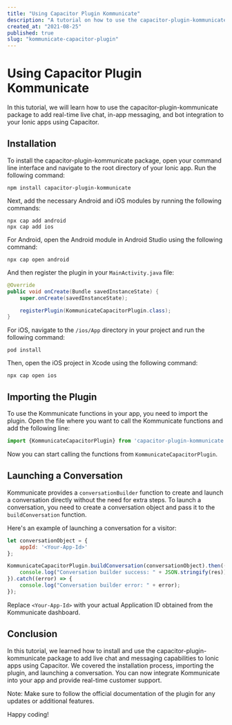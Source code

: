```yaml
---
title: "Using Capacitor Plugin Kommunicate"
description: "A tutorial on how to use the capacitor-plugin-kommunicate package."
created_at: "2021-08-25"
published: true
slug: "kommunicate-capacitor-plugin"
---
```


# Using Capacitor Plugin Kommunicate

In this tutorial, we will learn how to use the capacitor-plugin-kommunicate package to add real-time live chat, in-app messaging, and bot integration to your Ionic apps using Capacitor.

## Installation

To install the capacitor-plugin-kommunicate package, open your command line interface and navigate to the root directory of your Ionic app. Run the following command:

```
npm install capacitor-plugin-kommunicate
```

Next, add the necessary Android and iOS modules by running the following commands:

```
npx cap add android
npx cap add ios
```

For Android, open the Android module in Android Studio using the following command:

```
npx cap open android
```

And then register the plugin in your `MainActivity.java` file:

```java
@Override
public void onCreate(Bundle savedInstanceState) {
    super.onCreate(savedInstanceState);

    registerPlugin(KommunicateCapacitorPlugin.class);
}
```

For iOS, navigate to the `/ios/App` directory in your project and run the following command:

```
pod install
```

Then, open the iOS project in Xcode using the following command:

```
npx cap open ios
```

## Importing the Plugin

To use the Kommunicate functions in your app, you need to import the plugin. Open the file where you want to call the Kommunicate functions and add the following line:

```js
import {KommunicateCapacitorPlugin} from 'capacitor-plugin-kommunicate';
```

Now you can start calling the functions from `KommunicateCapacitorPlugin`.

## Launching a Conversation

Kommunicate provides a `conversationBuilder` function to create and launch a conversation directly without the need for extra steps. To launch a conversation, you need to create a conversation object and pass it to the `buildConversation` function.

Here's an example of launching a conversation for a visitor:

```js
let conversationObject = {
    appId: '<Your-App-Id>'
};

KommunicateCapacitorPlugin.buildConversation(conversationObject).then((res) => {
    console.log("Conversation builder success: " + JSON.stringify(res));
}).catch((error) => {
    console.log("Conversation builder error: " + error);
});
```

Replace `<Your-App-Id>` with your actual Application ID obtained from the Kommunicate dashboard.

## Conclusion

In this tutorial, we learned how to install and use the capacitor-plugin-kommunicate package to add live chat and messaging capabilities to Ionic apps using Capacitor. We covered the installation process, importing the plugin, and launching a conversation. You can now integrate Kommunicate into your app and provide real-time customer support.

Note: Make sure to follow the official documentation of the plugin for any updates or additional features.

Happy coding!

